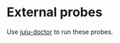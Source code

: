 # External probes

Use [juju-doctor](https://github.com/canonical/juju-doctor) to run these probes.
